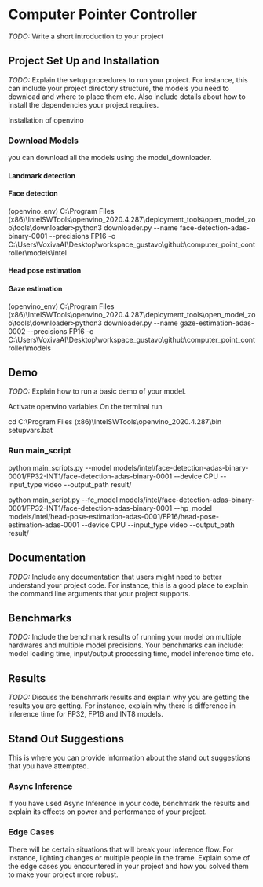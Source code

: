 # Computer Pointer Controller

*TODO:* Write a short introduction to your project

## Project Set Up and Installation
*TODO:* Explain the setup procedures to run your project. For instance, this can include your project directory structure, the models you need to download and where to place them etc. Also include details about how to install the dependencies your project requires.


Installation of openvino


### Download Models
you can download all the models using the model_downloader.


#### Landmark detection



#### Face detection
(openvino_env) C:\Program Files (x86)\IntelSWTools\openvino_2020.4.287\deployment_tools\open_model_zoo\tools\downloader>python3 downloader.py --name face-detection-adas-binary-0001 --precisions FP16 -o C:\Users\VoxivaAI\Desktop\workspace_gustavo\github\computer_point_controller\models\intel

#### Head pose estimation


#### Gaze estimation
(openvino_env) C:\Program Files (x86)\IntelSWTools\openvino_2020.4.287\deployment_tools\open_model_zoo\tools\downloader>python3 downloader.py --name gaze-estimation-adas-0002 --precisions FP16 -o C:\Users\VoxivaAI\Desktop\workspace_gustavo\github\computer_point_controller\models


## Demo
*TODO:* Explain how to run a basic demo of your model.


Activate openvino variables
On the terminal run

cd C:\Program Files (x86)\IntelSWTools\openvino_2020.4.287\bin
 setupvars.bat


### Run main_script
python main_scripts.py --model models/intel/face-detection-adas-binary-0001/FP32-INT1/face-detection-adas-binary-0001 --device CPU --input_type video  --output_path result/

python main_script.py  --fc_model models/intel/face-detection-adas-binary-0001/FP32-INT1/face-detection-adas-binary-0001   --hp_model models/intel/head-pose-estimation-adas-0001/FP16/head-pose-estimation-adas-0001 --device CPU --input_type video  --output_path result/





## Documentation
*TODO:* Include any documentation that users might need to better understand your project code. For instance, this is a good place to explain the command line arguments that your project supports.


## Benchmarks
*TODO:* Include the benchmark results of running your model on multiple hardwares and multiple model precisions. Your benchmarks can include: model loading time, input/output processing time, model inference time etc.


## Results
*TODO:* Discuss the benchmark results and explain why you are getting the results you are getting. For instance, explain why there is difference in inference time for FP32, FP16 and INT8 models.


## Stand Out Suggestions
This is where you can provide information about the stand out suggestions that you have attempted.


### Async Inference
If you have used Async Inference in your code, benchmark the results and explain its effects on power and performance of your project.


### Edge Cases
There will be certain situations that will break your inference flow. For instance, lighting changes or multiple people in the frame. Explain some of the edge cases you encountered in your project and how you solved them to make your project more robust.

